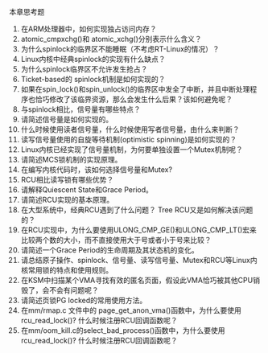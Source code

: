 本章思考题

1. 在ARM处理器中，如何实现独占访问内存？
2. atomic\_cmpxchg()和 atomic\_xchg()分别表示什么含义？
3. 为什么spinlock的临界区不能睡眠（不考虑RT\-Linux的情况）？
4. Linux内核中经典spinlock的实现有什么缺点？
5. 为什么spinlock临界区不允许发生抢占？
6. Ticket-based的 spinlock机制是如何实现的？
7. 如果在spin\_lock()和spin\_unlock()的临界区中发全了中断，并且中断处理程序也恰巧修改了该临界资源，那么会发生什么后果？该如何避免呢？
8. 与spinlock相比，信号量有哪些特点？
9. 请简述信号量是如何实现的。
10. 什么时候使用读者信号量，什么时候使用写者信号量，由什么来判断？
11. 读写信号量使用的自旋等待机制(optimistic spinning)是如何实现的？
12. Linux内核已经实现了信号量机制，为何要单独设置一个Mutex机制呢？
13. 请简述MCS锁机制的实现原理。
14. 在编写内核代码时，该如何选择信号量和Mutex?
15. RCU相比读写锁有哪些优势？
16. 请解释Quiescent State和Grace Period。
17. 请简述RCU实现的基本原理。
18. 在大型系统中，经典RCU遇到了什么问题？ Tree RCU又是如何解决该问题的？
19. 在RCU实现中，为什么要使用ULONG\_CMP\_GE()和ULONG\_CMP\_LT()宏来比较两个数的大小，而不直接使用大于号或者小于号来比较？
20. 请简述一个Grace Period的生命周期及其状态机的变化。
21. 请总结原子操作、spinlock、信号量、读写信号量、Mutex和RCU等Linux内核常用锁的特点和使用规则。
22. 在KSM中扫描某个VMA寻找有效的匿名页面，假设此VMA恰巧被其他CPU销毁了，会不会有问题呢？
23. 请简述页锁PG locked的常用使用方法。
24. 在mm/rmap.c 文件中的 page\_get\_anon\_vma()函数中，为什么要使用rcu\_read\_lock()? 什么时候注册RCU回调函数呢？
25. 在mm/oom\_kill.c的select\_bad\_process()函数中，为什么要使用rcu\_read\_lock()? 什么时候注册RCU回调函数呢？


